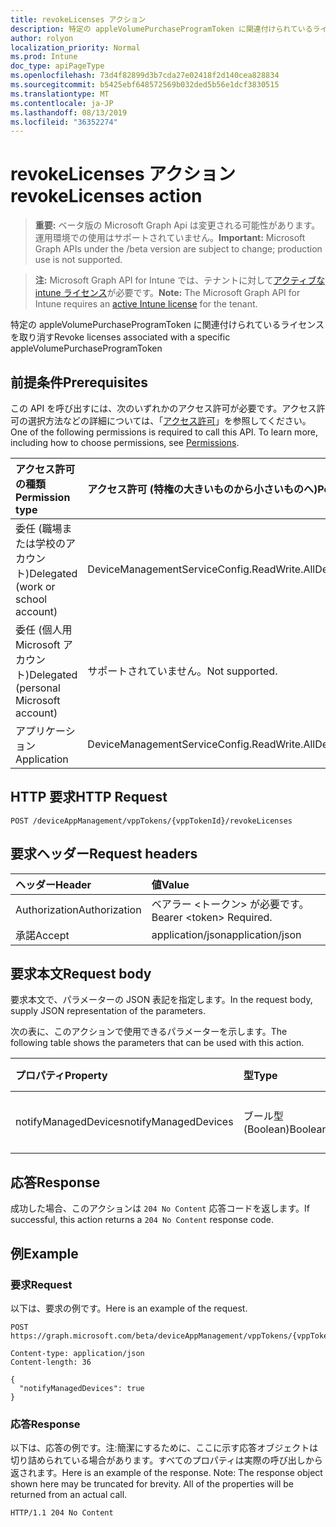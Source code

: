 ```yaml
---
title: revokeLicenses アクション
description: 特定の appleVolumePurchaseProgramToken に関連付けられているライセンスを取り消す
author: rolyon
localization_priority: Normal
ms.prod: Intune
doc_type: apiPageType
ms.openlocfilehash: 73d4f82899d3b7cda27e02418f2d140cea828834
ms.sourcegitcommit: b5425ebf648572569b032ded5b56e1dcf3830515
ms.translationtype: MT
ms.contentlocale: ja-JP
ms.lasthandoff: 08/13/2019
ms.locfileid: "36352274"
---
```

# <a name="revokelicenses-action"></a><span data-ttu-id="65ff9-103">revokeLicenses アクション</span><span class="sxs-lookup"><span data-stu-id="65ff9-103">revokeLicenses action</span></span>

> <span data-ttu-id="65ff9-104">**重要:** ベータ版の Microsoft Graph Api は変更される可能性があります。運用環境での使用はサポートされていません。</span><span class="sxs-lookup"><span data-stu-id="65ff9-104">**Important:** Microsoft Graph APIs under the /beta version are subject to change; production use is not supported.</span></span>

> <span data-ttu-id="65ff9-105">**注:** Microsoft Graph API for Intune では、テナントに対して[アクティブな intune ライセンス](https://go.microsoft.com/fwlink/?linkid=839381)が必要です。</span><span class="sxs-lookup"><span data-stu-id="65ff9-105">**Note:** The Microsoft Graph API for Intune requires an [active Intune license](https://go.microsoft.com/fwlink/?linkid=839381) for the tenant.</span></span>

<span data-ttu-id="65ff9-106">特定の appleVolumePurchaseProgramToken に関連付けられているライセンスを取り消す</span><span class="sxs-lookup"><span data-stu-id="65ff9-106">Revoke licenses associated with a specific appleVolumePurchaseProgramToken</span></span>

## <a name="prerequisites"></a><span data-ttu-id="65ff9-107">前提条件</span><span class="sxs-lookup"><span data-stu-id="65ff9-107">Prerequisites</span></span>
<span data-ttu-id="65ff9-p101">この API を呼び出すには、次のいずれかのアクセス許可が必要です。アクセス許可の選択方法などの詳細については、「[アクセス許可](/graph/permissions-reference)」を参照してください。</span><span class="sxs-lookup"><span data-stu-id="65ff9-p101">One of the following permissions is required to call this API. To learn more, including how to choose permissions, see [Permissions](/graph/permissions-reference).</span></span>

|<span data-ttu-id="65ff9-110">アクセス許可の種類</span><span class="sxs-lookup"><span data-stu-id="65ff9-110">Permission type</span></span>|<span data-ttu-id="65ff9-111">アクセス許可 (特権の大きいものから小さいものへ)</span><span class="sxs-lookup"><span data-stu-id="65ff9-111">Permissions (from most to least privileged)</span></span>|
|:---|:---|
|<span data-ttu-id="65ff9-112">委任 (職場または学校のアカウント)</span><span class="sxs-lookup"><span data-stu-id="65ff9-112">Delegated (work or school account)</span></span>|<span data-ttu-id="65ff9-113">DeviceManagementServiceConfig.ReadWrite.All</span><span class="sxs-lookup"><span data-stu-id="65ff9-113">DeviceManagementServiceConfig.ReadWrite.All</span></span>|
|<span data-ttu-id="65ff9-114">委任 (個人用 Microsoft アカウント)</span><span class="sxs-lookup"><span data-stu-id="65ff9-114">Delegated (personal Microsoft account)</span></span>|<span data-ttu-id="65ff9-115">サポートされていません。</span><span class="sxs-lookup"><span data-stu-id="65ff9-115">Not supported.</span></span>|
|<span data-ttu-id="65ff9-116">アプリケーション</span><span class="sxs-lookup"><span data-stu-id="65ff9-116">Application</span></span>|<span data-ttu-id="65ff9-117">DeviceManagementServiceConfig.ReadWrite.All</span><span class="sxs-lookup"><span data-stu-id="65ff9-117">DeviceManagementServiceConfig.ReadWrite.All</span></span>|

## <a name="http-request"></a><span data-ttu-id="65ff9-118">HTTP 要求</span><span class="sxs-lookup"><span data-stu-id="65ff9-118">HTTP Request</span></span>
<!-- {
  "blockType": "ignored"
}
-->
``` http
POST /deviceAppManagement/vppTokens/{vppTokenId}/revokeLicenses
```

## <a name="request-headers"></a><span data-ttu-id="65ff9-119">要求ヘッダー</span><span class="sxs-lookup"><span data-stu-id="65ff9-119">Request headers</span></span>
|<span data-ttu-id="65ff9-120">ヘッダー</span><span class="sxs-lookup"><span data-stu-id="65ff9-120">Header</span></span>|<span data-ttu-id="65ff9-121">値</span><span class="sxs-lookup"><span data-stu-id="65ff9-121">Value</span></span>|
|:---|:---|
|<span data-ttu-id="65ff9-122">Authorization</span><span class="sxs-lookup"><span data-stu-id="65ff9-122">Authorization</span></span>|<span data-ttu-id="65ff9-123">ベアラー &lt;トークン&gt; が必要です。</span><span class="sxs-lookup"><span data-stu-id="65ff9-123">Bearer &lt;token&gt; Required.</span></span>|
|<span data-ttu-id="65ff9-124">承諾</span><span class="sxs-lookup"><span data-stu-id="65ff9-124">Accept</span></span>|<span data-ttu-id="65ff9-125">application/json</span><span class="sxs-lookup"><span data-stu-id="65ff9-125">application/json</span></span>|

## <a name="request-body"></a><span data-ttu-id="65ff9-126">要求本文</span><span class="sxs-lookup"><span data-stu-id="65ff9-126">Request body</span></span>
<span data-ttu-id="65ff9-127">要求本文で、パラメーターの JSON 表記を指定します。</span><span class="sxs-lookup"><span data-stu-id="65ff9-127">In the request body, supply JSON representation of the parameters.</span></span>

<span data-ttu-id="65ff9-128">次の表に、このアクションで使用できるパラメーターを示します。</span><span class="sxs-lookup"><span data-stu-id="65ff9-128">The following table shows the parameters that can be used with this action.</span></span>

|<span data-ttu-id="65ff9-129">プロパティ</span><span class="sxs-lookup"><span data-stu-id="65ff9-129">Property</span></span>|<span data-ttu-id="65ff9-130">型</span><span class="sxs-lookup"><span data-stu-id="65ff9-130">Type</span></span>|<span data-ttu-id="65ff9-131">説明</span><span class="sxs-lookup"><span data-stu-id="65ff9-131">Description</span></span>|
|:---|:---|:---|
|<span data-ttu-id="65ff9-132">notifyManagedDevices</span><span class="sxs-lookup"><span data-stu-id="65ff9-132">notifyManagedDevices</span></span>|<span data-ttu-id="65ff9-133">ブール型 (Boolean)</span><span class="sxs-lookup"><span data-stu-id="65ff9-133">Boolean</span></span>|<span data-ttu-id="65ff9-134">まだ文書化されていません</span><span class="sxs-lookup"><span data-stu-id="65ff9-134">Not yet documented</span></span>|



## <a name="response"></a><span data-ttu-id="65ff9-135">応答</span><span class="sxs-lookup"><span data-stu-id="65ff9-135">Response</span></span>
<span data-ttu-id="65ff9-136">成功した場合、このアクションは `204 No Content` 応答コードを返します。</span><span class="sxs-lookup"><span data-stu-id="65ff9-136">If successful, this action returns a `204 No Content` response code.</span></span>

## <a name="example"></a><span data-ttu-id="65ff9-137">例</span><span class="sxs-lookup"><span data-stu-id="65ff9-137">Example</span></span>

### <a name="request"></a><span data-ttu-id="65ff9-138">要求</span><span class="sxs-lookup"><span data-stu-id="65ff9-138">Request</span></span>
<span data-ttu-id="65ff9-139">以下は、要求の例です。</span><span class="sxs-lookup"><span data-stu-id="65ff9-139">Here is an example of the request.</span></span>
``` http
POST https://graph.microsoft.com/beta/deviceAppManagement/vppTokens/{vppTokenId}/revokeLicenses

Content-type: application/json
Content-length: 36

{
  "notifyManagedDevices": true
}
```

### <a name="response"></a><span data-ttu-id="65ff9-140">応答</span><span class="sxs-lookup"><span data-stu-id="65ff9-140">Response</span></span>
<span data-ttu-id="65ff9-p102">以下は、応答の例です。注:簡潔にするために、ここに示す応答オブジェクトは切り詰められている場合があります。すべてのプロパティは実際の呼び出しから返されます。</span><span class="sxs-lookup"><span data-stu-id="65ff9-p102">Here is an example of the response. Note: The response object shown here may be truncated for brevity. All of the properties will be returned from an actual call.</span></span>
``` http
HTTP/1.1 204 No Content
```






